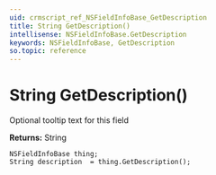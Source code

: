 ```yaml
---
uid: crmscript_ref_NSFieldInfoBase_GetDescription
title: String GetDescription()
intellisense: NSFieldInfoBase.GetDescription
keywords: NSFieldInfoBase, GetDescription
so.topic: reference
---
```


# String GetDescription()

Optional tooltip text for this field

**Returns:** String

```crmscript
NSFieldInfoBase thing;
String description  = thing.GetDescription();
```

